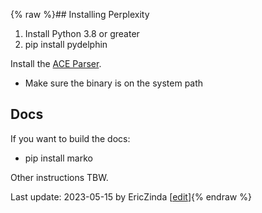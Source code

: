 {% raw %}## Installing Perplexity

1. Install Python 3.8 or greater
2. pip install pydelphin

Install the [ACE Parser](http://sweaglesw.org/linguistics/ace/).
- Make sure the binary is on the system path 

## Docs
If you want to build the docs:
- pip install marko

Other instructions TBW.

Last update: 2023-05-15 by EricZinda [[edit](https://github.com/EricZinda/Perplexity/edit/main/docs/pxHowTo/pxHowTo12Install.md)]{% endraw %}